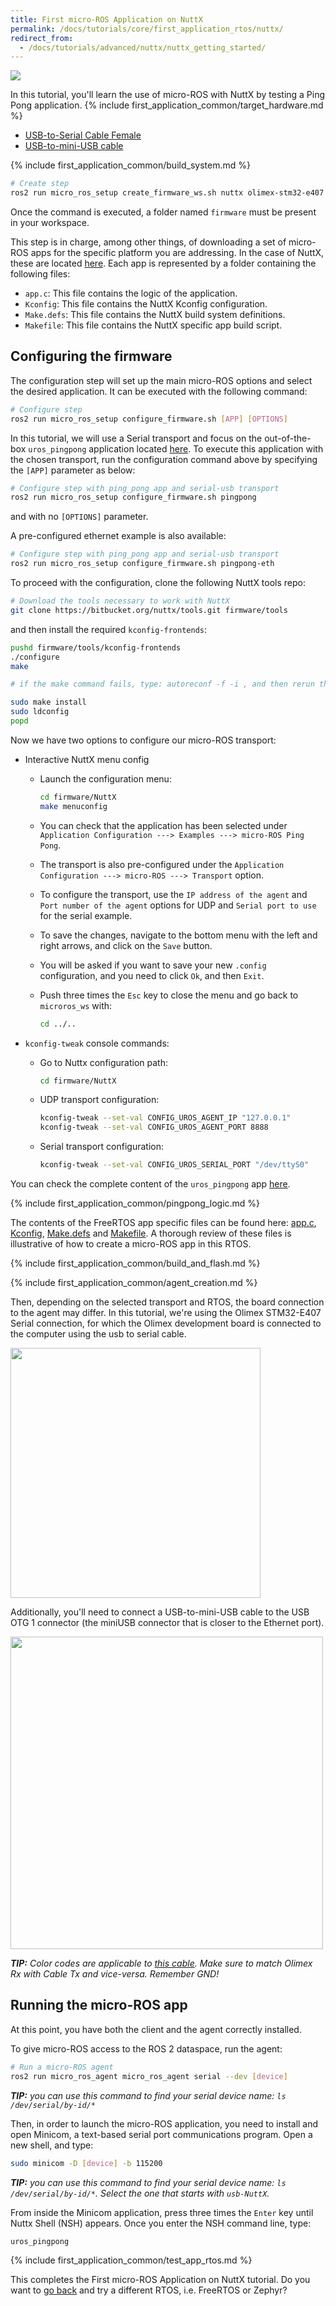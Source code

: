 ```yaml
---
title: First micro-ROS Application on NuttX
permalink: /docs/tutorials/core/first_application_rtos/nuttx/
redirect_from:
  - /docs/tutorials/advanced/nuttx/nuttx_getting_started/
---
```


<img src="https://img.shields.io/badge/Tested_on-Foxy-green" style="display:inline"/>

In this tutorial, you'll learn the use of micro-ROS with NuttX by testing a Ping Pong application.
{% include first_application_common/target_hardware.md %}
* [USB-to-Serial Cable Female](https://www.olimex.com/Products/Components/Cables/USB-Serial-Cable/USB-SERIAL-F/)
* [USB-to-mini-USB cable](https://www.olimex.com/Products/Components/Cables/CABLE-USB-A-MINI-1.8M/)

{% include first_application_common/build_system.md %}

```bash
# Create step
ros2 run micro_ros_setup create_firmware_ws.sh nuttx olimex-stm32-e407
```

Once the command is executed, a folder named `firmware` must be present in your workspace.

This step is in charge, among other things, of downloading a set of micro-ROS apps for the specific platform you are
addressing.
In the case of NuttX, these are located [here](https://github.com/micro-ROS/nuttx_apps/tree/foxy/examples).
Each app is represented by a folder containing the following files:

* `app.c`: This file contains the logic of the application.
* `Kconfig`: This file contains the NuttX Kconfig configuration.
* `Make.defs`: This file contains the	NuttX build system definitions.
* `Makefile`: This file contains the NuttX specific app build script.

## Configuring the firmware

The configuration step will set up the main micro-ROS options and select the desired application.
It can be executed with the following command:

```bash
# Configure step
ros2 run micro_ros_setup configure_firmware.sh [APP] [OPTIONS]
```

In this tutorial, we will use a Serial transport and focus on the out-of-the-box `uros_pingpong`
application located [here](https://github.com/micro-ROS/nuttx_apps/tree/foxy/examples/uros_pingpong).
To execute this application with the chosen transport, run the configuration command above by specifying the `[APP]` parameter as below:

```bash
# Configure step with ping_pong app and serial-usb transport
ros2 run micro_ros_setup configure_firmware.sh pingpong
```

and with no `[OPTIONS]` parameter.

A pre-configured ethernet example is also available:
```bash
# Configure step with ping_pong app and serial-usb transport
ros2 run micro_ros_setup configure_firmware.sh pingpong-eth
```

To proceed with the configuration, clone the following NuttX tools repo:

```bash
# Download the tools necessary to work with NuttX
git clone https://bitbucket.org/nuttx/tools.git firmware/tools
```

and then install the required `kconfig-frontends`:

```bash
pushd firmware/tools/kconfig-frontends
./configure
make

# if the make command fails, type: autoreconf -f -i , and then rerun the make command.

sudo make install
sudo ldconfig
popd
```

Now we have two options to configure our micro-ROS transport:

- Interactive NuttX menu config
  * Launch the configuration menu:

    ```bash
    cd firmware/NuttX
    make menuconfig
    ```

  * You can check that the application has been selected under `Application Configuration ---> Examples ---> micro-ROS Ping Pong`.
  * The transport is also pre-configured under the `Application Configuration ---> micro-ROS ---> Transport` option.
  * To configure the transport, use the `IP address of the agent` and `Port number of the agent` options for UDP and `Serial port to use` for the serial example.
  * To save the changes, navigate to the bottom menu with the left and right arrows, and click on the `Save` button.
  * You will be asked if you want to save your new `.config` configuration, and you need to click `Ok`, and then `Exit`.
  * Push three times the `Esc` key to close the menu and go back to `microros_ws` with:

      ```bash
      cd ../..
      ```

- `kconfig-tweak` console commands:
  * Go to Nuttx configuration path:

    ```bash
    cd firmware/NuttX
    ```

  * UDP transport configuration:
    ```bash
    kconfig-tweak --set-val CONFIG_UROS_AGENT_IP "127.0.0.1"
    kconfig-tweak --set-val CONFIG_UROS_AGENT_PORT 8888
    ```

  * Serial transport configuration:
    ```bash
    kconfig-tweak --set-val CONFIG_UROS_SERIAL_PORT "/dev/ttyS0"
    ```

You can check the complete content of the `uros_pingpong` app
[here](https://github.com/micro-ROS/nuttx_apps/tree/foxy/examples/uros_pingpong).

{% include first_application_common/pingpong_logic.md %}

The contents of the FreeRTOS app specific files can be found here:
[app.c](https://github.com/micro-ROS/nuttx_apps/blob/foxy/examples/uros_pingpong/app.c),
[Kconfig](https://github.com/micro-ROS/nuttx_apps/blob/foxy/examples/uros_pingpong/Kconfig),
[Make.defs](https://github.com/micro-ROS/nuttx_apps/blob/foxy/examples/uros_pingpong/Make.defs) and
[Makefile](https://github.com/micro-ROS/nuttx_apps/blob/foxy/examples/uros_pingpong/Makefile).
A thorough review of these files is illustrative of how to create a micro-ROS app in this RTOS.

{% include first_application_common/build_and_flash.md %}

{% include first_application_common/agent_creation.md %}

Then, depending on the selected transport and RTOS, the board connection to the agent may differ.
In this tutorial, we're using the Olimex STM32-E407 Serial connection, for which the Olimex development board is
connected to the computer using the usb to serial cable.

<img width="400" style="padding-right: 25px;" src="../imgs/5.jpg">

Additionally, you'll need to connect a USB-to-mini-USB cable to the USB OTG 1 connector (the miniUSB connector
that is closer to the Ethernet port).

<img width="500" style="padding-right: 25px;" src="../imgs/7.jpg">

***TIP:** Color codes are applicable to
[this cable](https://www.olimex.com/Products/Components/Cables/USB-Serial-Cable/USB-SERIAL-F/).
Make sure to match Olimex Rx with Cable Tx and vice-versa. Remember GND!*

## Running the micro-ROS app

At this point, you have both the client and the agent correctly installed.

To give micro-ROS access to the ROS 2 dataspace, run the agent:

```bash
# Run a micro-ROS agent
ros2 run micro_ros_agent micro_ros_agent serial --dev [device]
```

***TIP:** you can use this command to find your serial device name: `ls /dev/serial/by-id/*`*

Then, in order to launch the micro-ROS application, you need to install and open Minicom,
a text-based serial port communications program. Open a new shell, and type:

```bash
sudo minicom -D [device] -b 115200
```

***TIP:** you can use this command to find your serial device name: `ls /dev/serial/by-id/*`. Select the one that starts with `usb-NuttX`.*

From inside the Minicom application, press three times the `Enter` key until Nuttx Shell (NSH) appears.
Once you enter the NSH command line, type:

```bash
uros_pingpong
```

{% include first_application_common/test_app_rtos.md %}

This completes the First micro-ROS Application on NuttX tutorial. Do you want to [go back](../) and try a different RTOS, i.e. FreeRTOS or Zephyr?
